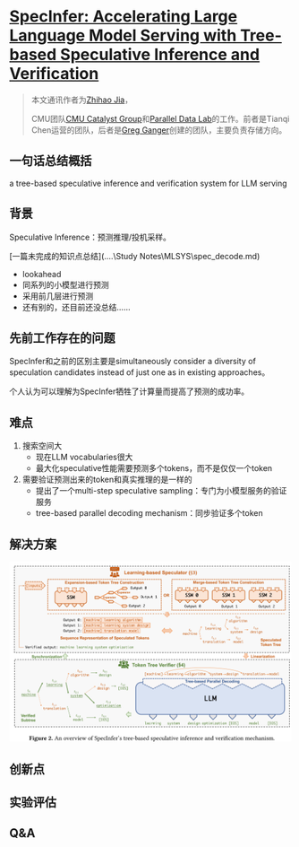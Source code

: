 # [SpecInfer: Accelerating Large Language Model Serving with Tree-based Speculative Inference and Verification](https://arxiv.org/abs/2305.09781)

> 本文通讯作者为[Zhihao Jia](https://www.cs.cmu.edu/~zhihaoj2/)，
>
> CMU团队[CMU Catalyst Group](https://catalyst.cs.cmu.edu/)和[Parallel Data Lab](https://www.pdl.cmu.edu/)的工作。前者是Tianqi Chen运营的团队，后者是[Greg Ganger](https://www.pdl.cmu.edu/People/ganger.shtml)创建的团队，主要负责存储方向。

## 一句话总结概括

a tree-based speculative inference and verification system for LLM serving

## 背景

Speculative Inference：预测推理/投机采样。

 [一篇未完成的知识点总结](..\..\Study Notes\MLSYS\spec_decode.md) 

* lookahead
* 同系列的小模型进行预测
* 采用前几层进行预测
* 还有别的，还目前还没总结……

## 先前工作存在的问题

SpecInfer和之前的区别主要是simultaneously consider a diversity of speculation candidates instead of just one as in existing approaches。

个人认为可以理解为SpecInfer牺牲了计算量而提高了预测的成功率。

## 难点

1. 搜索空间大
   * 现在LLM vocabularies很大
   * 最大化speculative性能需要预测多个tokens，而不是仅仅一个token
2. 需要验证预测出来的token和真实推理的是一样的
   * 提出了一个multi-step speculative sampling：专门为小模型服务的验证服务
   * tree-based parallel decoding mechanism：同步验证多个token

## 解决方案

![1](SpecInfer.assets/1.png)

## 创新点



## 实验评估



## Q&A

